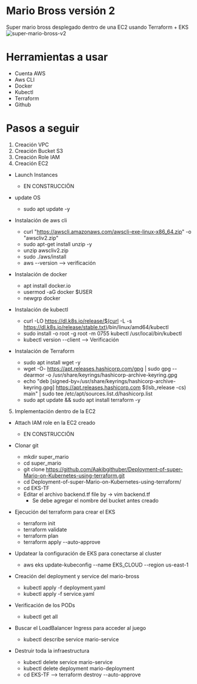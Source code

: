 # Mario Bross versión 2
Super mario bross desplegado dentro de una EC2 usando Terraform + EKS
![super-mario-bross-v2](https://github.com/leorjs/mario-bross-v2/assets/119978221/03698b19-8472-48dd-8e0e-e9b1ee9a25e9)

# Herramientas a usar

+ Cuenta AWS
+ Aws CLI
+ Docker
+ Kubectl
+ Terraform
+ Github

# Pasos a seguir

1. Creación VPC
2. Creación Bucket S3
3. Creación Role IAM
4. Creación EC2
  - Launch Instances
    + EN CONSTRUCCIÖN
  - update OS
    + sudo apt update -y
      
  - Instalación de aws cli
    + curl "https://awscli.amazonaws.com/awscli-exe-linux-x86_64.zip" -o "awscliv2.zip"
    + sudo apt-get install unzip -y
    + unzip awscliv2.zip
    + sudo ./aws/install
    + aws --version  --> verificación
      
  - Instalación de docker
    + apt install docker.io
    + usermod -aG docker $USER
    + newgrp docker
      
  - Instalación de kubectl
    + curl -LO https://dl.k8s.io/release/$(curl -L -s https://dl.k8s.io/release/stable.txt)/bin/linux/amd64/kubectl
    + sudo install -o root -g root -m 0755 kubectl /usr/local/bin/kubectl
    + kubectl version --client --> Verificación
      
  - Instalación de Terraform
    + sudo apt install wget -y
    + wget -O- https://apt.releases.hashicorp.com/gpg | sudo gpg --dearmor -o /usr/share/keyrings/hashicorp-archive-keyring.gpg
    + echo "deb [signed-by=/usr/share/keyrings/hashicorp-archive-keyring.gpg] https://apt.releases.hashicorp.com $(lsb_release -cs) main" | sudo tee /etc/apt/sources.list.d/hashicorp.list
    + sudo apt update && sudo apt install terraform -y
    
5. Implementación dentro de la EC2
  - Attach IAM role en la EC2 creado
    + EN CONSTRUCCIÖN
    
  - Clonar git
    + mkdir super_mario
    + cd super_mario
    + git clone https://github.com/Aakibgithuber/Deployment-of-super-Mario-on-Kubernetes-using-terraform.git
    + cd Deployment-of-super-Mario-on-Kubernetes-using-terraform/
    + cd EKS-TF
    + Editar el archivo backend.tf file by → vim backend.tf
      - Se debe agregar el nombre del bucket antes creado
        
  - Ejecución del terraform para crear el EKS
    + terraform init
    + terraform validate
    + terraform plan
    + terraform apply --auto-approve
      
  - Updatear la configuración de EKS para conectarse al cluster
    + aws eks update-kubeconfig --name EKS_CLOUD --region us-east-1
      
  - Creación del deployment y service del mario-bross
    + kubectl apply -f deployment.yaml
    + kubectl apply -f service.yaml
      
  - Verificación de los PODs
    + kubectl get all
      
  - Buscar el LoadBalancer Ingress para acceder al juego
    + kubectl describe service mario-service
      
  - Destruir toda la infraestructura
    + kubectl delete service mario-service
    + kubectl delete deployment mario-deployment
    + cd EKS-TF --> terraform destroy --auto-approve
